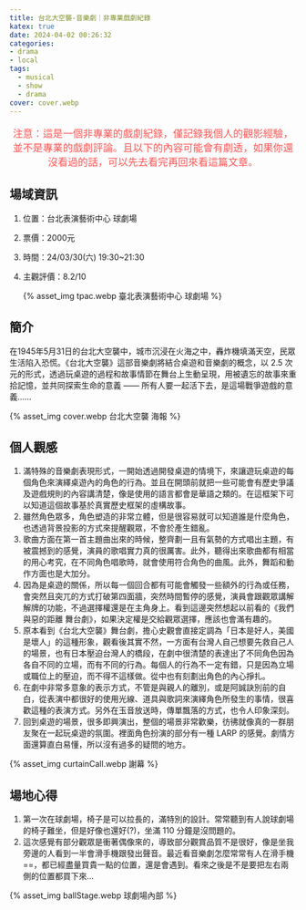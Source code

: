 ```yaml
---
title: 台北大空襲-音樂劇｜非專業戲劇紀錄
katex: true
date: 2024-04-02 00:26:32
categories: 
- drama
- local
tags:
  - musical
  - show
  - drama
cover: cover.webp
---
```


<p style="font-size:1.1rem;color:#f55;text-align:center">
注意：這是一個非專業的戲劇紀錄，僅記錄我個人的觀影經驗，並不是專業的戲劇評論。且以下的內容可能會有劇透，如果你還沒看過的話，可以先去看完再回來看這篇文章。</p>

## 場域資訊

1. 位置：台北表演藝術中心 球劇場
2. 票價：2000元
3. 時間：24/03/30(六) 19:30~21:30
4. 主觀評價：8.2/10

   {% asset_img  tpac.webp 臺北表演藝術中心 球劇場 %}

## 簡介

在1945年5月31日的台北大空襲中，城市沉浸在火海之中，轟炸機填滿天空，民眾生活陷入恐慌。《台北大空襲》這部音樂劇將結合桌遊和音樂劇的概念，以 2.5 次元的形式，透過玩桌遊的過程和故事情節在舞台上生動呈現，用被遺忘的故事來重拾記憶，並共同探索生命的意義 —— 所有人要一起活下去，是這場戰爭遊戲的意義......

 {% asset_img cover.webp 台北大空襲 海報 %}

## 個人觀感

1. 滿特殊的音樂劇表現形式，一開始透過開發桌遊的情境下，來讓遊玩桌遊的每個角色來演繹桌遊內的角色的行為。並且在開頭前就把一些可能會有歷史爭議及遊戲規則的內容講清楚，像是使用的語言都會是華語之類的。在這框架下可以知道這個故事基於真實歷史框架的虛構故事。
2. 雖然角色眾多，角色塑造的非常立體，但是很容易就可以知道誰是什麼角色，也透過背景投影的方式來提醒觀眾，不會於產生錯亂。
3. 歌曲方面在第一首主題曲出來的時候，整齊劃一且有氣勢的方式唱出主題，有被震撼到的感覺，演員的歌唱實力真的很厲害。此外，聽得出來歌曲都有相當的用心考究，在不同角色唱歌時，就會使用符合角色的曲風。此外，舞蹈和動作方面也是大加分。
4. 因為是桌遊的關係，所以每一個回合都有可能會觸發一些額外的行為或任務，會突然且突兀的方式打破第四面牆，突然時間暫停的感覺，演員會跟觀眾講解解牌的功能，不過選擇權還是在主角身上。看到這邊突然想起以前看的《我們與惡的距離 舞台劇》，如果決定權是交給觀眾選擇，應該也會滿有趣的。
5. 原本看到《台北大空襲》舞台劇，擔心史觀會直接定調為「日本是好人，美國是壞人」的這種形象，觀看後其實不然，一方面有台灣人自己想要先救自己人的場景，也有日本壓迫台灣人的橋段，在劇中很清楚的表達出了不同角色因為各自不同的立場，而有不同的行為。每個人的行為不一定有錯，只是因為立場或職位上的壓迫，而不得不這樣做。從中也有刻劃出角色的內心掙扎。
6. 在劇中非常多意象的表示方式，不管是與親人的離別，或是阿誠訣別前的自白，從表演中都很好的使用光線、道具與歌詞來演繹角色所發生的事情，很喜歡這種的表演方式。另外在玉音放送時，傳單飄落的方式，也令人印象深刻。
7. 回到桌遊的場景，很多即興演出，整個的場景非常歡樂，彷彿就像真的一群朋友聚在一起玩桌遊的氛圍。裡面角色扮演的部分有一種 LARP 的感覺。劇情方面還算直白易懂，所以沒有過多的疑問的地方。

{% asset_img curtainCall.webp 謝幕 %}

## 場地心得

1. 第一次在球劇場，椅子是可以拉長的，滿特別的設計。常常聽到有人說球劇場的椅子難坐，但是好像也還好(?)，坐滿 110 分鐘是沒問題的。
2. 這次感覺有部分觀眾是衝著偶像來的，導致部分觀賞品質不是很好，像是坐我旁邊的人看到一半會滑手機跟發出聲音。最近看音樂劇怎麼常常有人在滑手機 ==，都已經盡量買貴一點的位置，還是會遇到。看來之後是不是要把左右兩側的位置都買下來...

{% asset_img ballStage.webp 球劇場內部 %}

